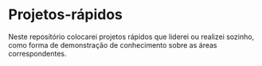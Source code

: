 # Projetos-rápidos
Neste repositório colocarei projetos rápidos que liderei ou realizei sozinho, como forma de demonstração de conhecimento sobre as áreas correspondentes.

